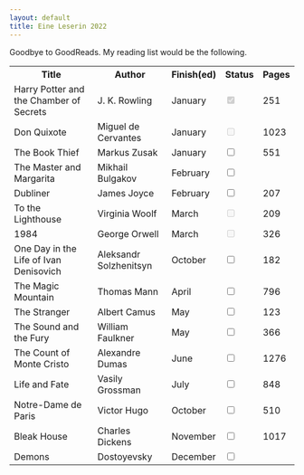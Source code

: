 ```yaml
---
layout: default
title: Eine Leserin 2022
---
```


<!-- https://www.sliderrevolution.com/resources/css-checkbox/ -->
Goodbye to GoodReads.
My reading list would be the following.

<table id="myTable">
  <tr class="header">
    <th style="width:40%;">Title</th>
    <th style="width:30%;">Author</th>
    <th style="width:15%;">Finish(ed)</th>
    <th style="width:10%;">Status</th>
    <th style="width:5%;">Pages</th>
  </tr>
  <tr>
    <td>Harry Potter and the Chamber of Secrets</td>
    <td>J. K. Rowling</td>
    <td>January</td>
    <td><input type="checkbox" checked="true" disabled="true"/></td>
    <td>251</td>
  </tr>
  <tr class="ongoing">
    <td>Don Quixote</td>
    <td>Miguel de Cervantes</td>
    <td>January</td>
    <td><input type="checkbox" disabled="true" /></td>
    <td>1023</td>
  </tr>
  <!--<tr class="ongoing">
    <td>Swann's Way</td>
    <td>Marcel Proust</td>
    <td>January</td>
    <td><input type="checkbox" disabled="true" /></td>
  </tr>-->
  <tr>
    <td>The Book Thief</td>
    <td>Markus Zusak</td>
    <td>January</td>
    <td><input type="checkbox" /></td>
    <td>551</td>
  </tr>
  <tr>
    <td>The Master and Margarita</td>
    <td>Mikhail Bulgakov</td>
    <td>February</td>
    <td><input type="checkbox"/></td>
    <td/>
  </tr>
  <tr>
    <td>Dubliner</td>
    <td>James Joyce</td>
    <td>February</td>
    <td><input type="checkbox"/></td>
    <td>207</td>
  </tr>
  <tr>
    <td>To the Lighthouse</td>
    <td>Virginia Woolf</td>
    <td>March</td>
    <td><input type="checkbox" disabled="true" /></td>
    <td>209</td>
  </tr>
  <tr>
    <td>1984</td>
    <td>George Orwell</td>
    <td>March</td>
    <td><input type="checkbox" disabled="true" /></td>
    <td>326</td>
  </tr>
  <tr>
    <td>One Day in the Life of Ivan Denisovich</td>
    <td>Aleksandr Solzhenitsyn</td>
    <td>October</td>
    <td><input type="checkbox"/></td>
    <td>182</td>
  </tr>
  <tr>
    <td>The Magic Mountain</td>
    <td>Thomas Mann</td>
    <td>April</td>
    <td><input type="checkbox"/></td>
    <td>796</td>
  </tr>
  <tr>
    <td>The Stranger</td>
    <td>Albert Camus</td>
    <td>May</td>
    <td><input type="checkbox"/></td>
    <td>123</td>
  </tr>
  <tr>
    <td>The Sound and the Fury</td>
    <td>William Faulkner</td>
    <td>May</td>
    <td><input type="checkbox"/></td>
    <td>366</td>
  </tr>
  <tr>
    <td>The Count of Monte Cristo</td>
    <td>Alexandre Dumas</td>
    <td>June</td>
    <td><input type="checkbox"/></td>
    <td>1276</td>
  </tr>
  <tr>
    <td>Life and Fate</td>
    <td>Vasily Grossman</td>
    <td>July</td>
    <td><input type="checkbox"/></td>
    <td>848</td>
  </tr>
  <tr>
    <td>Notre-Dame de Paris</td>
    <td>Victor Hugo</td>
    <td>October</td>
    <td><input type="checkbox"/></td>
    <td>510</td>
  </tr>
  <tr>
    <td>Bleak House</td>
    <td>Charles Dickens</td>
    <td>November</td>
    <td><input type="checkbox"/></td>
    <td>1017</td>
  </tr>
  <tr>
    <td>Demons</td>
    <td>Dostoyevsky</td>
    <td>December</td>
    <td><input type="checkbox"/></td>
    <td/>
  </tr>
</table>

